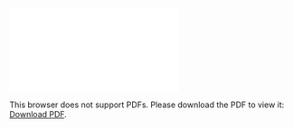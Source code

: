 <object data="christ-in-song/CIS1908pdfs/192.pdf" type="application/pdf" width="100%" height="1024px">
    <embed src="christ-in-song/CIS1908pdfs/192.pdf">
        <p>This browser does not support PDFs. Please download the PDF to view it: <a href="christ-in-song/CIS1908pdfs/192.pdf">Download PDF</a>.</p>
    </embed>
</object>
